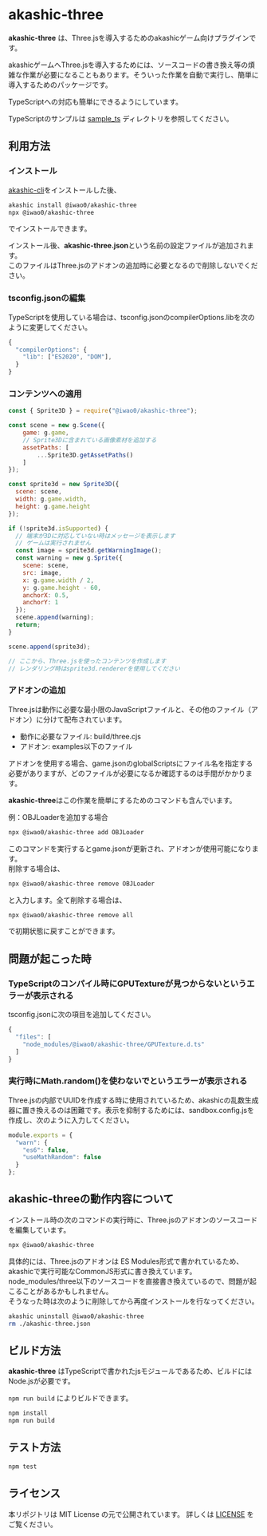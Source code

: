 # akashic-three

**akashic-three** は、Three.jsを導入するためのakashicゲーム向けプラグインです。

akashicゲームへThree.jsを導入するためには、ソースコードの書き換え等の煩雑な作業が必要になることもあります。そういった作業を自動で実行し、簡単に導入するためのパッケージです。

TypeScriptへの対応も簡単にできるようにしています。

TypeScriptのサンプルは [sample_ts](./sample_ts) ディレクトリを参照してください。

## 利用方法

### インストール

[akashic-cli](https://github.com/akashic-games/akashic-cli)をインストールした後、

```sh
akashic install @iwao0/akashic-three
npx @iwao0/akashic-three
```

でインストールできます。


インストール後、**akashic-three.json**という名前の設定ファイルが追加されます。  
このファイルはThree.jsのアドオンの追加時に必要となるので削除しないでください。

### tsconfig.jsonの編集

TypeScriptを使用している場合は、tsconfig.jsonのcompilerOptions.libを次のように変更してください。

```javascript
{
  "compilerOptions": {
    "lib": ["ES2020", "DOM"],
  }
}
```


### コンテンツへの適用

```javascript
const { Sprite3D } = require("@iwao0/akashic-three");

const scene = new g.Scene({
	game: g.game,
	// Sprite3Dに含まれている画像素材を追加する
	assetPaths: [
		...Sprite3D.getAssetPaths()
	]
});

const sprite3d = new Sprite3D({
  scene: scene,
  width: g.game.width,
  height: g.game.height
});

if (!sprite3d.isSupported) {
  // 端末が3Dに対応していない時はメッセージを表示します
  // ゲームは実行されません
  const image = sprite3d.getWarningImage();
  const warning = new g.Sprite({
    scene: scene,
    src: image,
    x: g.game.width / 2,
    y: g.game.height - 60,
    anchorX: 0.5,
    anchorY: 1
  });
  scene.append(warning);
  return;
}

scene.append(sprite3d);

// ここから、Three.jsを使ったコンテンツを作成します
// レンダリング時はsprite3d.rendererを使用してください
```

### アドオンの追加

Three.jsは動作に必要な最小限のJavaScriptファイルと、その他のファイル（アドオン）に分けて配布されています。

- 動作に必要なファイル: build/three.cjs
- アドオン: examples以下のファイル

アドオンを使用する場合、game.jsonのglobalScriptsにファイル名を指定する必要がありますが、どのファイルが必要になるか確認するのは手間がかかります。

**akashic-three**はこの作業を簡単にするためのコマンドも含んでいます。

例：OBJLoaderを追加する場合

```sh
npx @iwao0/akashic-three add OBJLoader
```

このコマンドを実行するとgame.jsonが更新され、アドオンが使用可能になります。  
削除する場合は、

```sh
npx @iwao0/akashic-three remove OBJLoader
```

と入力します。全て削除する場合は、

```sh
npx @iwao0/akashic-three remove all
```

で初期状態に戻すことができます。

## 問題が起こった時

### TypeScriptのコンパイル時にGPUTextureが見つからないというエラーが表示される

tsconfig.jsonに次の項目を追加してください。

```javascript
{
  "files": [
    "node_modules/@iwao0/akashic-three/GPUTexture.d.ts"
  ]
}
```


### 実行時にMath.random()を使わないでというエラーが表示される

Three.jsの内部でUUIDを作成する時に使用されているため、akashicの乱数生成器に置き換えるのは困難です。表示を抑制するためには、sandbox.config.jsを作成し、次のように入力してください。

```javascript
module.exports = {
  "warn": {
    "es6": false,
    "useMathRandom": false
  }
};
```


## akashic-threeの動作内容について

インストール時の次のコマンドの実行時に、Three.jsのアドオンのソースコードを編集しています。

```sh
npx @iwao0/akashic-three
```

具体的には、Three.jsのアドオンは ES Modules形式で書かれているため、akashicで実行可能なCommonJS形式に書き換えています。  
node_modules/three以下のソースコードを直接書き換えているので、問題が起こることがあるかもしれません。  
そうなった時は次のように削除してから再度インストールを行なってください。

```sh
akashic uninstall @iwao0/akashic-three
rm ./akashic-three.json
```

## ビルド方法

**akashic-three** はTypeScriptで書かれたjsモジュールであるため、ビルドにはNode.jsが必要です。

`npm run build` によりビルドできます。

```sh
npm install
npm run build
```

## テスト方法

```sh
npm test
```

## ライセンス
本リポジトリは MIT License の元で公開されています。
詳しくは [LICENSE](./LICENSE) をご覧ください。
